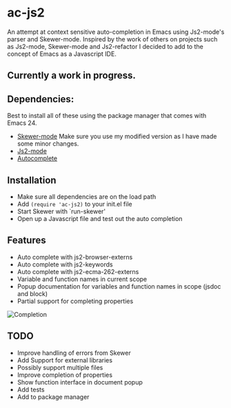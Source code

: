 ac-js2
======

An attempt at context sensitive auto-completion in Emacs using Js2-mode's parser and Skewer-mode. Inspired by the work of others on projects such as Js2-mode, Skewer-mode and Js2-refactor I decided to add to the concept of Emacs as a Javascript IDE.

Currently a work in progress.
-----------------------------

Dependencies:
-------------

Best to install all of these using the package manager that comes with Emacs 24.

 * [Skewer-mode](https://github.com/ScottyB/skewer-mode) Make sure you use my modified version as I have made some minor changes.
 * [Js2-mode](https://github.com/mooz/js2-mode)
 * [Autocomplete](https://github.com/auto-complete/auto-complete)

Installation
------------

* Make sure all dependencies are on the load path
* Add `(require 'ac-js2)` to your init.el file
* Start Skewer with `run-skewer'
* Open up a Javascript file and test out the auto completion

Features
--------

 * Auto complete with js2-browser-externs
 * Auto complete with js2-keywords
 * Auto complete with js2-ecma-262-externs
 * Variable and function names in current scope
 * Popup documentation for variables and function names in scope (jsdoc and block)
 * Partial support for completing properties

![Completion](https://raw.github.com/ScottyB/ac-js2/master/images/completion.png)

TODO
----
 * Improve handling of errors from Skewer
 * Add Support for external libraries
 * Possibly support multiple files
 * Improve completion of properties
 * Show function interface in document popup
 * Add tests
 * Add to package manager
